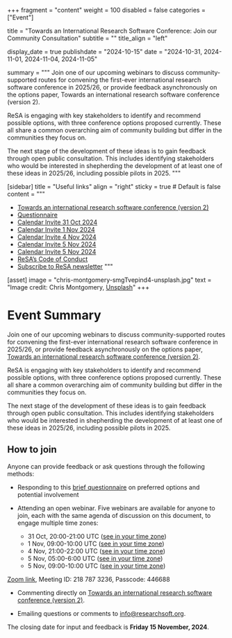 +++
fragment = "content"
weight = 100
disabled = false
categories = ["Event"]

title = "Towards an International Research Software Conference: Join our Community Consultation"
subtitle = ""
title_align = "left"

display_date = true
publishdate = "2024-10-15"
date = "2024-10-31, 2024-11-01, 2024-11-04, 2024-11-05"

summary = """
Join one of our upcoming webinars to discuss community-supported routes for convening the first-ever international research software conference in 2025/26, or provide feedback asynchronously on the options paper, Towards an international research software conference (version 2). 

ReSA is engaging with key stakeholders to identify and recommend possible options, with three conference options proposed currently. These all share a common overarching aim of community building but differ in the communities they focus on. 

The next stage of the development of these ideas is to gain feedback through open public consultation. This includes identifying stakeholders who would be interested in shepherding the development of at least one of these ideas in 2025/26, including possible pilots in 2025.
"""


[sidebar]
  title = "Useful links"
  align = "right"
  sticky = true # Default is false
  content = """
  * [Towards an international research software conference (version 2)](https://docs.google.com/document/d/1hHtEn8IVpLSWhxIDJ0_JSUNPDjmXpTd0m5IFh2jBD7s/edit?tab=t.0)
  * [Questionnaire](https://forms.gle/uruKDPhDRJqfbFzA9)
  * [Calendar Invite 31 Oct 2024]()
  * [Calendar Invite 1 Nov 2024]()
  * [Calendar Invite 4 Nov 2024]()
  * [Calendar Invite 5 Nov 2024]()
  * [Calendar Invite 5 Nov 2024]()
  * [ReSA’s Code of Conduct](../../code-of-conduct/)
  * [Subscribe to ReSA newsletter](https://www.researchsoft.org/news/)
  """

[asset]
  image = "chris-montgomery-smgTvepind4-unsplash.jpg"
  text = "Image credit: Chris Montgomery, [Unsplash](https://unsplash.com/photos/macbook-pro-displaying-group-of-people-smgTvepind4)"
+++
# Event Summary

Join one of our upcoming webinars to discuss community-supported routes for convening the first-ever international research software conference in 2025/26, or provide feedback asynchronously on the options paper, [Towards an international research software conference (version 2)](https://docs.google.com/document/d/1hHtEn8IVpLSWhxIDJ0_JSUNPDjmXpTd0m5IFh2jBD7s/edit?tab=t.0). 

ReSA is engaging with key stakeholders to identify and recommend possible options, with three conference options proposed currently. These all share a common overarching aim of community building but differ in the communities they focus on. 

The next stage of the development of these ideas is to gain feedback through open public consultation. This includes identifying stakeholders who would be interested in shepherding the development of at least one of these ideas in 2025/26, including possible pilots in 2025.

## How to join

Anyone can provide feedback or ask questions through the following methods:

* Responding to this [brief questionnaire](https://forms.gle/uruKDPhDRJqfbFzA9) on preferred options and potential involvement

* Attending an open webinar. Five webinars are available for anyone to join, each with the same agenda of discussion on this document, to engage multiple time zones:

    * 31 Oct, 20:00-21:00 UTC ([see in your time zone](https://www.timeanddate.com/worldclock/fixedtime.html?msg=Towards+an+International+Research+Software+Conference&iso=20241031T20&p1=1440&ah=1))
    * 1 Nov, 09:00-10:00 UTC ([see in your time zone](https://www.timeanddate.com/worldclock/fixedtime.html?msg=Towards+an+International+Research+Software+Conference+%28Option+2%29&iso=20241101T09&p1=1440&ah=1))
    * 4 Nov, 21:00-22:00 UTC ([see in your time zone](https://www.timeanddate.com/worldclock/fixedtime.html?msg=Towards+an+International+Research+Software+Conference+%28Option+3%29&iso=20241104T21&p1=%3A&ah=1))
    * 5 Nov, 05:00-6:00 UTC ([see in your time zone](https://www.timeanddate.com/worldclock/fixedtime.html?msg=Towards+an+International+Research+Software+Conference+%28Option+4%29&iso=20241105T05&p1=%3A&ah=1))
    * 5 Nov, 09:00-10:00 UTC ([see in your time zone](https://www.timeanddate.com/worldclock/fixedtime.html?msg=Towards+an+International+Research+Software+Conference+%28Option+5%29&iso=20241105T09&p1=1440&ah=1))

 [Zoom link](https://us02web.zoom.us/j/2187873236?pwd=cXpmZXQzalhMcGlUN0J1bWUzdVM3QT09&omn=85908429638), Meeting ID: 218 787 3236, Passcode: 446688

* Commenting directly on [Towards an international research software conference (version 2)](https://docs.google.com/document/d/1hHtEn8IVpLSWhxIDJ0_JSUNPDjmXpTd0m5IFh2jBD7s/edit?tab=t.0).

* Emailing questions or comments to info@researchsoft.org. 

The closing date for input and feedback is **Friday 15 November, 2024**.
